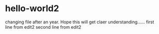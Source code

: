 # hello-world2
changing file after an year. Hope this will get claer understanding......
first line from edit2 
second line from edit2
